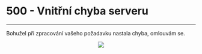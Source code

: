 # 500 - Vnitřní chyba serveru
---

Bohužel při zpracování vašeho požadavku nastala chyba, omlouvám se.

<div align="center">
    <img src="https://cdn.7tv.app/emote/6140b4f3962a6090486467f1/4x">
</div>